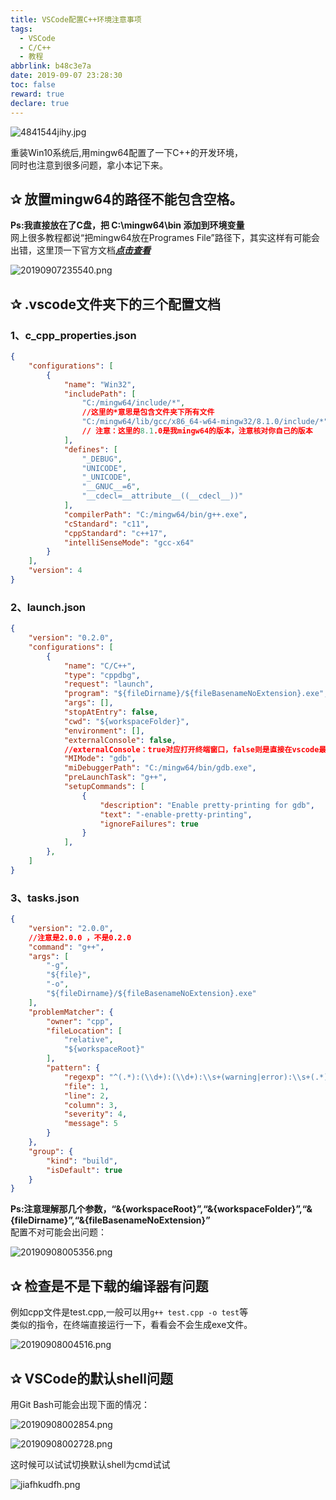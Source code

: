 ```yaml
---
title: VSCode配置C++环境注意事项
tags:
  - VSCode
  - C/C++
  - 教程
abbrlink: b48c3e7a
date: 2019-09-07 23:28:30
toc: false
reward: true
declare: true
---
```


![4841544jihy.jpg](https://cdn.anyway1314.cn/image4841544jihy.jpg-title)

重装Win10系统后,用mingw64配置了一下C++的开发环境，  
同时也注意到很多问题，拿小本记下来。
<!-- more -->

## ✰ 放置mingw64的路径不能包含空格。
**Ps:我直接放在了C盘，把 C:\mingw64\bin 添加到环境变量**  
网上很多教程都说“把mingw64放在Programes File”路径下，其实这样有可能会出错，这里顶一下官方文档[***点击查看***](https://code.visualstudio.com/docs/cpp/config-mingw)

![20190907235540.png](https://cdn.anyway1314.cn/image20190907235540.png)

## ✰ .vscode文件夹下的三个配置文档
### 1、c_cpp_properties.json
``` json
{
    "configurations": [
        {
            "name": "Win32",
            "includePath": [
                "C:/mingw64/include/*",
                //这里的*意思是包含文件夹下所有文件
                "C:/mingw64/lib/gcc/x86_64-w64-mingw32/8.1.0/include/*"
                // 注意：这里的8.1.0是我mingw64的版本，注意核对你自己的版本
            ],
            "defines": [
                "_DEBUG",
                "UNICODE",
                "_UNICODE",
                "__GNUC__=6",
                "__cdecl=__attribute__((__cdecl__))"
            ],
            "compilerPath": "C:/mingw64/bin/g++.exe",
            "cStandard": "c11",
            "cppStandard": "c++17",
            "intelliSenseMode": "gcc-x64"
        }
    ],
    "version": 4
}
```
### 2、launch.json
``` json
{
    "version": "0.2.0",
    "configurations": [
        {
            "name": "C/C++",
            "type": "cppdbg",
            "request": "launch",
            "program": "${fileDirname}/${fileBasenameNoExtension}.exe",
            "args": [],
            "stopAtEntry": false,
            "cwd": "${workspaceFolder}",
            "environment": [],
            "externalConsole": false,
            //externalConsole：true对应打开终端窗口，false则是直接在vscode最下面的终端输出
            "MIMode": "gdb",
            "miDebuggerPath": "C:/mingw64/bin/gdb.exe",
            "preLaunchTask": "g++",
            "setupCommands": [
                {
                    "description": "Enable pretty-printing for gdb",
                    "text": "-enable-pretty-printing",
                    "ignoreFailures": true
                }
            ],
        },
    ]
}
```
### 3、tasks.json
``` json
{
    "version": "2.0.0",
    //注意是2.0.0 ，不是0.2.0
    "command": "g++",
    "args": [
        "-g",
        "${file}",
        "-o",
        "${fileDirname}/${fileBasenameNoExtension}.exe"
    ],
    "problemMatcher": {
        "owner": "cpp",
        "fileLocation": [
            "relative",
            "${workspaceRoot}"
        ],
        "pattern": {
            "regexp": "^(.*):(\\d+):(\\d+):\\s+(warning|error):\\s+(.*)$",
            "file": 1,
            "line": 2,
            "column": 3,
            "severity": 4,
            "message": 5
        }
    },
    "group": {
        "kind": "build",
        "isDefault": true
    }
} 
```
**Ps:注意理解那几个参数，“&{workspaceRoot}”,“&{workspaceFolder}”,“&{fileDirname}”,“&{fileBasenameNoExtension}”**  
配置不对可能会出问题：

![20190908005356.png](https://cdn.anyway1314.cn/image20190908005356.png)

## ✰ 检查是不是下载的编译器有问题
例如cpp文件是test.cpp,一般可以用`g++ test.cpp -o test`等  
类似的指令，在终端直接运行一下，看看会不会生成exe文件。

![20190908004516.png](https://cdn.anyway1314.cn/image20190908004516.png)

## ✰ VSCode的默认shell问题
用Git Bash可能会出现下面的情况：

![20190908002854.png](https://cdn.anyway1314.cn/image20190908002854.png)

![20190908002728.png](https://cdn.anyway1314.cn/image20190908002728.png)

这时候可以试试切换默认shell为cmd试试

![jiafhkudfh.png](https://cdn.anyway1314.cn/imagejiafhkudfh.png)
